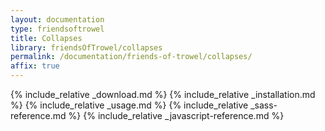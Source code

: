 ```yaml
---
layout: documentation
type: friendsoftrowel
title: Collapses
library: friendsOfTrowel/collapses
permalink: /documentation/friends-of-trowel/collapses/
affix: true
---
```


{% include_relative _download.md %}
{% include_relative _installation.md %}
{% include_relative _usage.md %}
{% include_relative _sass-reference.md %}
{% include_relative _javascript-reference.md %}
